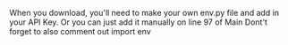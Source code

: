 When you download, you'll need to make your own env.py file and add in your API Key. Or you can just add it manually on line 97 of Main
Dont't forget to also comment out import env